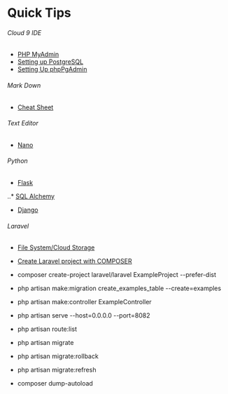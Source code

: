 # Quick Tips
###### Cloud 9 IDE
* [PHP MyAdmin](https://community.c9.io/t/setting-up-phpmyadmin/1723)
* [Setting up PostgreSQL](https://community.c9.io/t/setting-up-postgresql/1573)
* [Setting Up phpPgAdmin](https://community.c9.io/t/setting-up-phppgadmin/1571)

###### Mark Down
* [Cheat Sheet](https://github.com/adam-p/markdown-here/wiki/Markdown-Cheatsheet)

###### Text Editor
* [Nano](https://www.youtube.com/watch?v=k3XdhVwzIlk)

###### Python
* [Flask](http://flask.pocoo.org/docs/0.11/quickstart/#quickstart)

..* [SQL Alchemy](http://flask.pocoo.org/docs/0.11/patterns/sqlalchemy/)

* [Django](https://docs.djangoproject.com/en/1.10/)

###### Laravel

* [File System/Cloud Storage](https://laravel.com/docs/5.3/filesystem)
* [Create Laravel project with COMPOSER ](https://laravel.com/docs/5.0) 
*  composer create-project laravel/laravel ExampleProject --prefer-dist
*  php artisan make:migration create_examples_table --create=examples

* php artisan make:controller ExampleController

* php artisan serve --host=0.0.0.0 --port=8082

* php artisan route:list

* php artisan migrate

* php artisan migrate:rollback

* php artisan migrate:refresh

* composer dump-autoload
